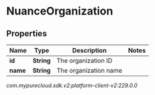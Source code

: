 # NuanceOrganization


## Properties

| Name | Type | Description | Notes |
| ------------ | ------------- | ------------- | ------------- |
| **id** | **String** | The organization ID |  |
| **name** | **String** | The organization name |  |




_com.mypurecloud.sdk.v2:platform-client-v2:229.0.0_
